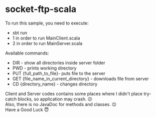 # socket-ftp-scala
To run this sample, you need to execute: <br /> 
- sbt run
- 1 in order to run MainClient.scala <br /> 
- 2 in order to run MainServer.scala <br />

Available commands: <br />

- DIR - show all directories inside server folder <br />
- PWD - prints working directory <br />
- PUT {full_path_to_file}- puts file to the server <br />
- GET {file_name_in_current_directory} - downloads file from server <br />
- CD {directory_name} - changes directory <br />

Client and Server codes contains some places where I didn't place try-catch blocks, so application may crash. :confused: <br />
Also, there is no JavaDoc for methods and classes. :pensive: <br />
Have a Good Luck :innocent:
